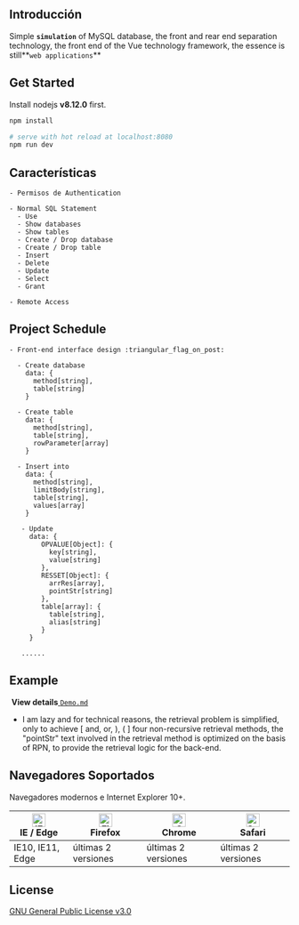 ## Introducción

  Simple **`simulation`** of MySQL database, the front and rear end separation technology, the front end of the Vue technology framework, the essence is still**`web applications`**

## Get Started

Install nodejs **v8.12.0** first.

```bash
npm install

# serve with hot reload at localhost:8080
npm run dev

```

## Características

```
- Permisos de Authentication

- Normal SQL Statement
  - Use
  - Show databases
  - Show tables
  - Create / Drop database
  - Create / Drop table
  - Insert
  - Delete
  - Update
  - Select
  - Grant

- Remote Access

```

## Project Schedule

```
- Front-end interface design :triangular_flag_on_post:

  - Create database
    data: {
      method[string],
      table[string]
    }
    
  - Create table
    data: {
      method[string], 
      table[string],
      rowParameter[array]
    } 

  - Insert into
    data: {
      method[string],
      limitBody[string],
      table[string],
      values[array]
    }
    
   - Update
     data: {
     	OPVALUE[Object]: {
          key[string],
          value[string]
        },
        RESSET[Object]: {
          arrRes[array],
          pointStr[string]
        },
        table[array]: {
          table[string],
          alias[string]
        }
     }
     
   ......
```

## Example 

​	**View details**[ `Demo.md`](https://github.com/FinalAshen/MySQL-Simulation/blob/master/Demo.md)


 * I am lazy and for technical reasons, the retrieval problem is simplified, only to achieve [ and, or, ), ( ] four non-recursive retrieval methods, the "pointStr" text involved in the retrieval method is optimized on the basis of RPN, to provide the retrieval logic for the back-end. 

## Navegadores Soportados

Navegadores modernos e Internet Explorer 10+.

| [<img src="https://raw.githubusercontent.com/alrra/browser-logos/master/src/edge/edge_48x48.png" alt="IE / Edge" width="24px" height="24px" />](https://godban.github.io/browsers-support-badges/)</br>IE / Edge | [<img src="https://raw.githubusercontent.com/alrra/browser-logos/master/src/firefox/firefox_48x48.png" alt="Firefox" width="24px" height="24px" />](https://godban.github.io/browsers-support-badges/)</br>Firefox | [<img src="https://raw.githubusercontent.com/alrra/browser-logos/master/src/chrome/chrome_48x48.png" alt="Chrome" width="24px" height="24px" />](https://godban.github.io/browsers-support-badges/)</br>Chrome | [<img src="https://raw.githubusercontent.com/alrra/browser-logos/master/src/safari/safari_48x48.png" alt="Safari" width="24px" height="24px" />](https://godban.github.io/browsers-support-badges/)</br>Safari |
| --------- | --------- | --------- | --------- |
| IE10, IE11, Edge| últimas 2 versiones| últimas 2 versiones| últimas 2 versiones

## License

[GNU General Public License v3.0](https://github.com/FinalAshen/MySQL-Simulation/blob/master/LICENSE)